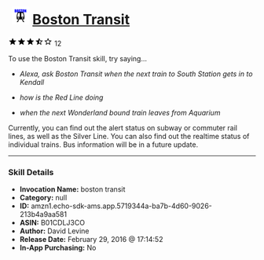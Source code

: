 # &nbsp;<img src="skill_icon" alt="Boston Transit icon" width="36"> [Boston Transit](http://alexa.amazon.com/#skills/amzn1.echo-sdk-ams.app.5719344a-ba7b-4d60-9026-213b4a9aa581)
![3.2 stars](../../images/ic_star_black_18dp_1x.png)![3.2 stars](../../images/ic_star_black_18dp_1x.png)![3.2 stars](../../images/ic_star_black_18dp_1x.png)![3.2 stars](../../images/ic_star_half_black_18dp_1x.png)![3.2 stars](../../images/ic_star_border_black_18dp_1x.png) 12

To use the Boston Transit skill, try saying...

* *Alexa, ask Boston Transit when the next train to South Station gets in to Kendall*

* *how is the Red Line doing*

* *when the next Wonderland bound train leaves from Aquarium*

Currently, you can find out the alert status on subway or commuter rail lines, as well as the Silver Line. You can also find out the realtime status of individual trains. Bus information will be in a future update.

***

### Skill Details

* **Invocation Name:** boston transit
* **Category:** null
* **ID:** amzn1.echo-sdk-ams.app.5719344a-ba7b-4d60-9026-213b4a9aa581
* **ASIN:** B01CDLJ3CO
* **Author:** David Levine
* **Release Date:** February 29, 2016 @ 17:14:52
* **In-App Purchasing:** No
